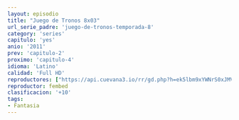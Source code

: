 ```yaml
---
layout: episodio
title: "Juego de Tronos 8x03"
url_serie_padre: 'juego-de-tronos-temporada-8'
category: 'series'
capitulo: 'yes'
anio: '2011'
prev: 'capitulo-2'
proximo: 'capitulo-4'
idioma: 'Latino'
calidad: 'Full HD'
reproductores: ["https://api.cuevana3.io/rr/gd.php?h=ek5lbm9xYWNrS0xJMVp5b21KREk0dFBLbjVkaHhkRGdrOG1jbnBpUnhhS1Z5S3FWbTdQQXphKzllNGg4dDVQanhxeVZxSUhCcTdXMHpYbDBqSk9zNE5LU3FadVkyUT09"]
reproductor: fembed
clasificacion: '+10'
tags:
- Fantasia
---
```












